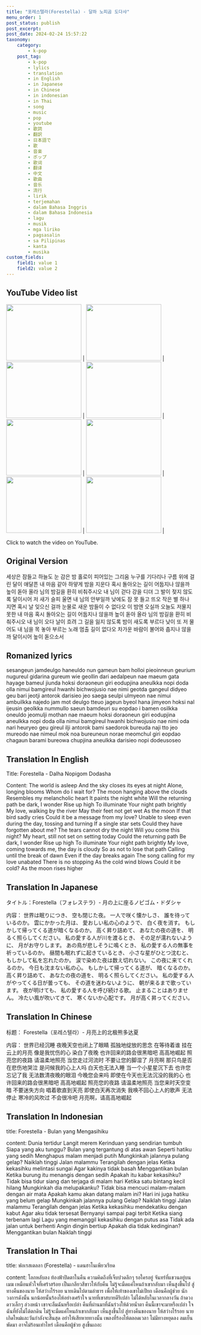 ```yaml
---
title: "포레스텔라(Forestella) - 달하 노피곰 도다샤"
menu_order: 1
post_status: publish
post_excerpt: 
post_date: 2024-02-24 15:57:22
taxonomy:
    category:
        - k-pop
    post_tag:
        - k-pop
        - lylics
        - translation
        - in English
        - in Japanese
        - in Chinese
        - in indonesian
        - in Thai
        - song
        - music
        - pop
        - youtube
        - 歌詞
        - 翻訳
        - 日本語で
        - 歌
        - 音楽
        - ポップ
        - 歌词
        - 翻译
        - 中文
        - 歌曲
        - 音乐
        - 流行
        - lirik
        - terjemahan
        - dalam Bahasa Inggris
        - dalam Bahasa Indonesia
        - lagu
        - musik
        - mga liriko
        - pagsasalin
        - sa Pilipinas
        - kanta
        - musika
custom_fields:
    field1: value 1
    field2: value 2
---
```


## YouTube Video list
 [<img src='http://img.youtube.com/vi/pMCXIdpy98E/0.jpg' width='200' height='150'>](https://youtu.be/pMCXIdpy98E) | [<img src='http://img.youtube.com/vi/AVnNczmjV6E/0.jpg' width='200' height='150'>](https://youtu.be/AVnNczmjV6E) | [<img src='http://img.youtube.com/vi/eOvBCVIi5RE/0.jpg' width='200' height='150'>](https://youtu.be/eOvBCVIi5RE) | [<img src='http://img.youtube.com/vi/zcd5WxMoVPA/0.jpg' width='200' height='150'>](https://youtu.be/zcd5WxMoVPA) | [<img src='http://img.youtube.com/vi/hZDqThllTSs/0.jpg' width='200' height='150'>](https://youtu.be/hZDqThllTSs) |
 [<img src='http://img.youtube.com/vi/xwlqxrlG0HE/0.jpg' width='200' height='150'>](https://youtu.be/xwlqxrlG0HE) | [<img src='http://img.youtube.com/vi/mhu_ti8W60A/0.jpg' width='200' height='150'>](https://youtu.be/mhu_ti8W60A) | [<img src='http://img.youtube.com/vi/39LJsfEaZCc/0.jpg' width='200' height='150'>](https://youtu.be/39LJsfEaZCc) |

Click to watch the video on YouTube.
## Original Version
세상은 잠들고 
하늘도 눈 감은 밤 
홀로이 피어있는 그리움 
누구를 기다리나 
구름 위에 걸린 달이 
애달픈 내 마음 같아 
하얗게 밤을 지운다 
혹시 돌아오는 길이 어둡지나 않을까 
높이 돋아 올라 
님의 밤길을 
환히 비춰주시오 
내 님이 걷다 강을 디뎌 
그 발이 젖지 않도록 
달이시어 
저 새가 슬피 울면 
내 님의 안부일까 
낮에도 잠 못 들고 뜨오 
작은 별 하나 지면 
혹시 날 잊으신 걸까 
눈물로 새운 밤들이 수 없다오 
이 밤엔 오실까 
오늘도 저물지 못한 내 마음 
혹시 돌아오는 길이 
어둡지나 않을까 
높이 돋아 올라 
님의 밤길을 
환히 비춰주시오 
내 님이 오다 날이 흐려 
그 길을 잃지 않도록 
밤이 새도록 부르다 
낮이 또 저 물어도 
내 님을 목 놓아 부르는 노래 
멈출 길이 없다오 
차가운 바람이 불어와 
춥지나 않을까 
달이시어 높이 돋으소서 



## Romanized lyrics
sesangeun jamdeulgo 
haneuldo nun gameun bam 
holloi pieoinneun geurium 
nugureul gidarina 
gureum wie geollin dari 
aedalpeun nae maeum gata 
hayage bameul jiunda 
hoksi doraoneun giri eodupjina aneulkka 
nopi doda olla 
nimui bamgireul 
hwanhi bichwojusio 
nae nimi geotda gangeul didyeo 
geu bari jeotji antorok 
darisieo 
jeo saega seulpi ulmyeon 
nae nimui ambuilkka 
najedo jam mot deulgo tteuo 
jageun byeol hana jimyeon 
hoksi nal ijeusin geolkka 
nummullo saeun bamdeuri su eopdao 
i bamen osilkka 
oneuldo jeomulji mothan nae maeum 
hoksi doraoneun giri 
eodupjina aneulkka 
nopi doda olla 
nimui bamgireul 
hwanhi bichwojusio 
nae nimi oda nari heuryeo 
geu gireul ilji antorok 
bami saedorok bureuda 
naji tto jeo mureodo 
nae nimeul mok noa bureuneun norae 
meomchul giri eopdao 
chagaun barami bureowa 
chupjina aneulkka 
darisieo nopi dodeusoseo 



## Translation In English
Title: Forestella - Dalha Nopigom Dodasha

Content:
The world is asleep
And the sky closes its eyes at night
Alone, longing blooms
Whom do I wait for?
The moon hanging above the clouds
Resembles my melancholic heart
It paints the night white
Will the returning path be dark, I wonder
Rise up high
To illuminate
Your night path brightly
My love, walking by the river
May their feet not get wet
As the moon
If that bird sadly cries
Could it be a message from my love?
Unable to sleep even during the day, tossing and turning
If a single star sets
Could they have forgotten about me?
The tears cannot dry the night
Will you come this night?
My heart, still not set on setting today
Could the returning path
Be dark, I wonder
Rise up high
To illuminate
Your night path brightly
My love, coming towards me, the day is cloudy
So as not to lose that path
Calling until the break of dawn
Even if the day breaks again
The song calling for my love unabated
There is no stopping
As the cold wind blows
Could it be cold?
As the moon rises higher
## Translation In Japanese
タイトル：Forestella（フォレステラ）- 月の上に座るノピゴム・ドダシャ

内容：
世界は眠りにつき、
空も閉じた夜。
一人で咲く懐かしさ、
誰を待っているのか。
雲にかかった月は、
愛おしい私の心のようで、
白く夜を消す。
もしかして帰ってくる道が暗くなるのか。
高く昇り詰めて、
あなたの夜の道を、
明るく照らしてください。
私の愛する人が川を渡るとき、
その足が濡れないように、
月がお守りします。
あの鳥が悲しそうに鳴くとき、
私の愛する人の無事を祈っているのか。
昼間も眠れずに起きているとき、
小さな星がひとつ沈むと、
もしかして私を忘れたのか。
涙で染めた夜は数え切れない。
この夜に来てくれるのか。
今日も沈まない私の心。
もしかして帰ってくる道が、
暗くなるのか。
高く昇り詰めて、
あなたの夜の道を、
明るく照らしてください。
私の愛する人がやってくる日が曇っても、
その道を迷わないように、
朝が来るまで歌っています。
夜が明けても、
私の愛する人を呼び続ける歌。
止まることはありません。
冷たい風が吹いてきて、
寒くないか心配です。
月が高く昇ってください。
## Translation In Chinese
标题：
Forestella（포레스텔라）- 月亮上的北极熊多达夏

内容：
世界已经沉睡
夜晚天空也闭上了眼睛
孤独地绽放的思念
在等待着谁
挂在云上的月亮
像是我忧伤的心
染白了夜晚
也许回来的路会很黑暗吧
高高地崛起
照亮您的夜路
请温柔地照亮
当您走过河流时
不要让您的脚湿了
月亮啊
那只鸟是否在悲伤地哭泣
是问候我的心上人吗
白天也无法入睡
当一个小星星沉下去
也许您忘记了我
无法数清夜晚的眼泪
今晚您会来吗
即使在今天也无法沉没的我的心
也许回来的路会很黑暗吧
高高地崛起
照亮您的夜路
请温柔地照亮
当您来时天空变暗
不要迷失方向
唱着歌直到天亮
即使白天再次消失
我唤不回心上人的歌声
无法停止
寒冷的风吹过
不会很冷吧
月亮啊，请高高地崛起
## Translation In Indonesian
title: 
Forestella - Bulan yang Mengasihiku

content: 
Dunia tertidur
Langit merem
Kerinduan yang sendirian tumbuh
Siapa yang aku tunggu?
Bulan yang tergantung di atas awan
Seperti hatiku yang sedih
Menghapus malam menjadi putih
Mungkinkah jalannya pulang gelap?
Naiklah tinggi
Jalan malammu
Terangilah dengan jelas
Ketika kekasihku melintasi sungai
Agar kakinya tidak basah
Menggantikan bulan
Ketika burung itu menangis dengan sedih
Apakah itu kabar kekasihku?
Tidak bisa tidur siang dan terjaga di malam hari
Ketika satu bintang kecil hilang
Mungkinkah dia melupakanku?
Tidak bisa mencuci malam-malam dengan air mata
Apakah kamu akan datang malam ini?
Hari ini juga hatiku yang belum gelap
Mungkinkah jalannya pulang
Gelap?
Naiklah tinggi
Jalan malammu
Terangilah dengan jelas
Ketika kekasihku mendekatiku dengan kabut
Agar aku tidak tersesat
Bernyanyi sampai pagi terbit
Ketika siang terbenam lagi
Lagu yang memanggil kekasihku dengan putus asa
Tidak ada jalan untuk berhenti
Angin dingin bertiup
Apakah dia tidak kedinginan?
Menggantikan bulan
Naiklah tinggi
## Translation In Thai
title: 
ฟอเรสเตลลา (Forestella) - แดนฮาโนเพียวเรียด

content:
โลกหลับลง
ท้องฟ้าปิดตาในคืน
ความคิดถึงที่เจ็บปวดลึกๆ
รอใครอยู่
จันทร์ที่แขวนอยู่บนเมฆ
เหมือนหัวใจที่เศร้าสร้อย
เป็นเกลียวสีขาวให้กับคืน
ไม่รู้จะมืดแค่ไหนถ้าเขากลับมา
เห็นสูงขึ้นไป
สู่ทางคืนของนาย
ให้สว่างไร้รอย
นายเดินไปตามลำธาร
เพื่อให้เท้าของเขาไม่เปียก
เดือนคือผู้ช่วย
นักวงการดังนั้น
นกน้อยนั้นร้องไห้อย่างเศร้าใจ
นายที่เขาสบายดีรึเปล่า
ไม่ได้หลับในเวลากลางวัน
ถ้าดวงดาวเล็กๆ ล่วงหน้า
เขาจะลืมฉันหรือเปล่า
คืนที่ผ่านมาที่ฉันร่วงให้ด้วยน้ำตา
คืนนี้เขาจะมาหรือเปล่า
ใจฉันที่ยังไม่ได้ตกดิน
ไม่รู้จะมืดแค่ไหนถ้าเขากลับมา
เห็นสูงขึ้นไป
สู่ทางคืนของนาย
ให้สว่างไร้รอย
นายเกิดใหม่และวันกำลังจะสิ้นสุด
อย่าให้เสียหายทางนั้น
เพลงที่ร้องไห้ตลอดเวลา
ไม่มีทางหยุดลง
ลมเย็นพัดมา
อาจไม่ร้อนเท่าไหร่
เดือนคือผู้ช่วย สูงขึ้นเถอะ
